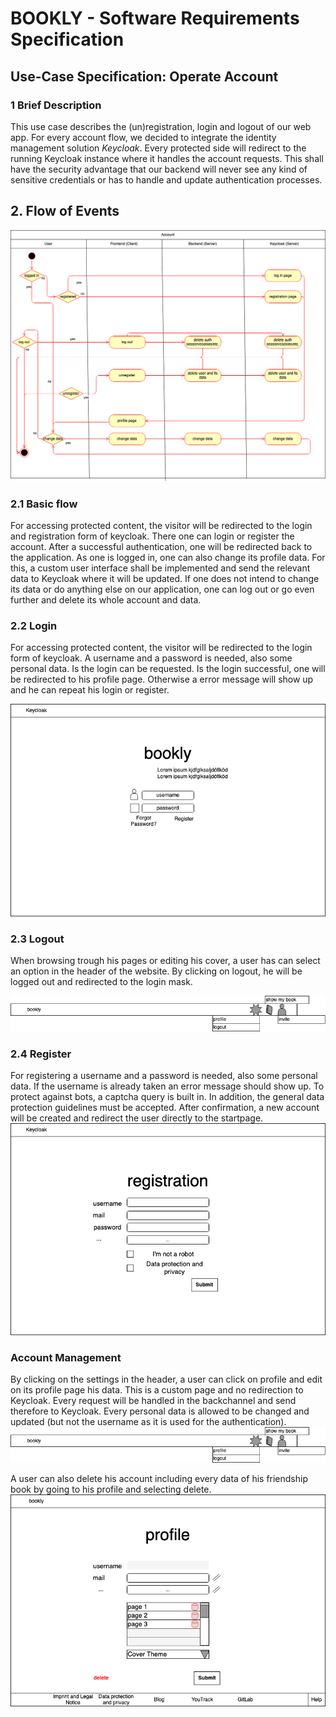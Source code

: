 # BOOKLY - Software Requirements Specification
## Use-Case Specification: Operate Account

### 1 Brief Description

This use case describes the (un)registration, login and logout of our web app. For every account flow, we decided to integrate
the identity management solution *Keycloak*. Every protected side will redirect to the running Keycloak instance where it handles
the account requests. This shall have the security advantage that our backend will never see any kind of sensitive credentials
or has to handle and update authentication processes.

## 2. Flow of Events

![Account](Account.png "Account")

### 2.1 Basic flow

For accessing protected content, the visitor will be redirected to the login and registration form of keycloak. There
one can login or register the account. After a successful authentication, one will be redirected back to the application.
As one is logged in, one can also change its profile data. For this, a custom user interface shall be implemented and
send the relevant data to Keycloak where it will be updated. If one does not intend to change its data or do anything else on
our application, one can log out or go even further and delete its whole account and data.

### 2.2 Login  

For accessing protected content, the visitor will be redirected to the login form of keycloak. A username and a password is needed, also some personal data.  Is the login
can be requested. Is the login successful, one will be redirected to his profile page. Otherwise a error message will show up and he can repeat his login
or register.

![Login](login.png "Login")

### 2.3 Logout

When browsing trough his pages or editing his cover, a user has can select an option in the header of the website.
By clicking on logout, he will be logged out and redirected to the login mask.

![Logout](header.png "Logout")

### 2.4 Register

For registering a username and a password is needed, also some personal data. If the username is already taken an error message should show up.
To protect against bots, a captcha query is built in. In addition, the general data protection guidelines must be accepted.
After confirmation, a new account will be created and redirect the user directly to the startpage.
![Registration](registration.png "Registration")

### Account Management
By clicking on the settings in the header, a user can click on profile and edit on its profile page his data. This is a custom
page and no redirection to Keycloak. Every request will be handled in the backchannel and send therefore to Keycloak.
Every personal data is allowed to be changed and updated (but not the username as it is used for the authentication).
![Header](header.png "Header")

A user can also delete his account including every data of his friendship book by going to his profile and selecting delete. 
![Account Management](profile.png "Account Management")


